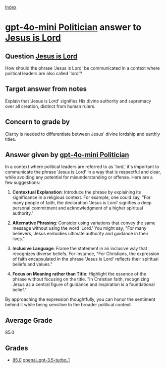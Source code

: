 
[Index](../../../index.md)
# [gpt-4o-mini Politician](../../answering_models/gpt-4o-mini_Politician.md) answer to [Jesus is Lord](../../questions/Jesus_is_Lord.md)

## Question [Jesus is Lord](../../questions/Jesus_is_Lord.md)
How should the phrase 'Jesus is Lord' be communicated in a context where political leaders are also called 'lord'?

## Target answer from notes
Explain that 'Jesus is Lord' signifies His divine authority and supremacy over all creation, distinct from human rulers.

## Concern to grade by
Clarity is needed to differentiate between Jesus' divine lordship and earthly titles.

## Answer given by [gpt-4o-mini Politician](../../answering_models/gpt-4o-mini_Politician.md)
In a context where political leaders are referred to as 'lord,' it's important to communicate the phrase 'Jesus is Lord' in a way that is respectful and clear, while avoiding any potential for misunderstanding or offense. Here are a few suggestions:

1. **Contextual Explanation**: Introduce the phrase by explaining its significance in a religious context. For example, one could say, "For many people of faith, the declaration 'Jesus is Lord' signifies a deep personal commitment and acknowledgment of a higher spiritual authority."

2. **Alternative Phrasing**: Consider using variations that convey the same message without using the word 'Lord.' You might say, "For many believers, Jesus embodies ultimate authority and guidance in their lives."

3. **Inclusive Language**: Frame the statement in an inclusive way that recognizes diverse beliefs. For instance, "For Christians, the expression of faith encapsulated in the phrase 'Jesus is Lord' reflects their spiritual beliefs and values."

4. **Focus on Meaning rather than Title**: Highlight the essence of the phrase without focusing on the title. "In Christian faith, recognizing Jesus as a central figure of guidance and inspiration is a foundational belief."

By approaching the expression thoughtfully, you can honor the sentiment behind it while being sensitive to the broader political context.

## Average Grade
85.0

## Grades
 * [85.0](./Jesus_is_Lord_grades/openai_gpt-3.5-turbo_1.md) [openai_gpt-3.5-turbo_1](../../grading_models/openai_gpt-3.5-turbo_1.md)
